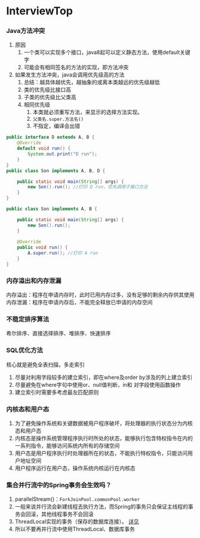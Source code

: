# InterviewTop

### Java方法冲突

1. 原因 
   1. 一个类可以实现多个接口，java8起可以定义静态方法，使用default关键字
   2. 可能会有相同签名的方法的实现，即方法冲突 
2. 如果发生方法冲突，java会调用优先级高的方法
   1. 总结：越具体越优先，越抽象的或离本类越远的优先级越低
   2. 类的优先级比接口高
   3. 子类的优先级比父类高
   4. 相同优先级
      1. 本类就必须重写方法，来显示的选择方法实现。 
      2. ``父类名.super.方法名()``
      3. 不指定，编译会出错


```java
public interface D extends A, B {
    @Override
    default void run() {
        System.out.print("D run");
    }
}
public class Son implements A, B, D {

    public static void main(String[] args) {
        new Son().run(); //打印 D run，优先调用子接口方法
    }
}
```

```java
public class Son implements A, B {

    public static void main(String[] args) {
        new Son().run();
    }
    
    @Override
    public void run() {
        A.super.run(); //打印 A run
    }
}
```


### 内存溢出和内存泄漏

内存溢出：程序在申请内存时，此时已用内存过多，没有足够的剩余内存供其使用
内存泄漏：程序在申请内存后，不能完全释放已申请的内存空间

### 不稳定排序算法
希尔排序、直接选择排序、堆排序、快速排序

### SQL优化方法
核心就是避免全表扫描，多走索引
1. 尽量对利用字段较多的建立索引，即在where及order by涉及的列上建立索引
2. 尽量避免在where字句中使用or、null值判断，in和 对字段使用函数操作
3. 建立索引时需要多考虑最左匹配原则

### 内核态和用户态
1. 为了避免操作系统和关键数据被用户程序破坏，将处理器的执行状态分为内核态和用户态
2. 内核态是操作系统管理程序执行时所处的状态，能够执行包含特权指令在内的一系列指令，能够访问系统内所有的存储空间
3. 用户态是用户程序执行时处理器所在的状态，不能执行特权指令，只能访问用户地址空间
4. 用户程序运行在用户态，操作系统内核运行在内核态

### 集合并行流中的Spring事务会生效吗？

1. parallelStream()：``ForkJoinPool.commonPool.worker``
2. 一般来说并行流会新建线程去执行方法，而Spring的事务只会保证主线程的事务会回滚，其他线程事务不会回滚
3. ThreadLocal实现的事务（保存的数据库连接）。 [详见](Spring.md#事务)
4. 所以不要再并行流中使用ThreadLocal、数据库事务